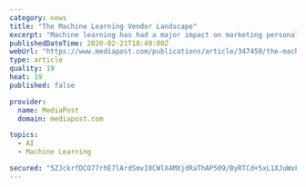 ```yaml
---
category: news
title: "The Machine Learning Vendor Landscape"
excerpt: "Machine learning has had a major impact on marketing personalization. But how does a brand find the necessary help? Here is a review of the machine learning vendor landscape."
publishedDateTime: 2020-02-21T18:49:00Z
webUrl: "https://www.mediapost.com/publications/article/347450/the-machine-learning-vendor-landscape.html?edition=117281"
type: article
quality: 19
heat: 19
published: false

provider:
  name: MediaPost
  domain: mediapost.com

topics:
  - AI
  - Machine Learning

secured: "5ZJckrfDCO77rhE7lArdSmvI0CWlX4MXjdRaThAP509/ByRTCd+5xL1XJuWxFbU+HTA2jeVEtZ7tl/e2OkZk1BtptjRWOdGU2L13stlkSQ8qA7rZmBq6kwpPp4gZH8xA3FXOC6j2se70ScJL3NZgeIF2iBkCz0DZjvbDuq2E78FJH0E2d8HGYo6aILFFofZLXegYVWs3W0/VNzSBGYHr0DRHCj3trUuMpKYsaJB3W3OIXya3L1IHCxP0meFdRZtLyq716xzmFrooQndDGO/S6h/ZSWM1bAJy8NwLbb/OgxBZqE8LhySEyJwVeI9SpLxp;jnFYz8n6kyPlpVrx6U62bQ=="
---
```


